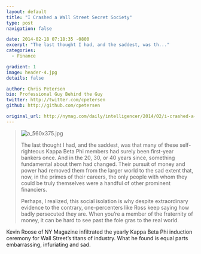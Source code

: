 ```yaml
---
layout: default
title: "I Crashed a Wall Street Secret Society"
type: post
navigation: false

date: 2014-02-18 07:18:35 -0800
excerpt: "The last thought I had, and the saddest, was th..."
categories:
  - Finance

gradient: 1
image: header-4.jpg
details: false

author: Chris Petersen
bio: Professional Guy Behind the Guy
twitter: http://twitter.com/cpetersen
github: http://github.com/cpetersen

original_url: http://nymag.com/daily/intelligencer/2014/02/i-crashed-a-wall-street-secret-society.html
---
```





 >   ![a_560x375.jpg](/attachments/3a1def8a2c6ede63eaac4d6f359ab8df/image.png)  
 > 
 >  The last thought I had, and the saddest, was that many of these self-righteous Kappa Beta Phi members had surely been first-year bankers once. And in the 20, 30, or 40 years since, something fundamental about them had changed. Their pursuit of money and power had removed them from the larger world to the sad extent that, now, in the primes of their careers, the only people with whom they could be truly themselves were a handful of other prominent financiers. 
 > 
 >  Perhaps, I realized, this social isolation is why despite extraordinary evidence to the contrary, one-percenters like Ross keep saying how badly persecuted they are. When you’re a member of the fraternity of money, it can be hard to see past the foie gras to the real world. 

 Kevin Roose of NY Magazine infiltrated the yearly Kappa Beta Phi induction ceremony for Wall Street’s titans of industry. What he found is equal parts embarrassing, infuriating and sad. 
